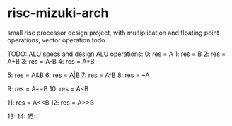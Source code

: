 # risc-mizuki-arch
small risc processor design project, with multiplication and floating point operations, vector operation todo

TODO: ALU specs and design
ALU operations:
0: res = A
1: res = B
2: res = A+B
3: res = A-B 
4: res = A*B

5: res = A&B
6: res = A|B
7: res = A^B
8: res = ~A

9: res = A==B
10: res = A<B

11: res = A<<B
12: res = A>>B

13:
14:
15: